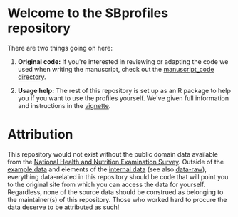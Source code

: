 # Welcome to the SBprofiles repository

There are two things going on here:

1. **Original code:** If you're interested in reviewing or adapting the code
  we used when writing the manuscript, check out the
  [manuscript_code directory](https://github.com/paulhibbing/SBprofiles/tree/main/manuscript_code).

2. **Usage help:** The rest of this repository is set up as an R package to help
  you if you want to use the profiles yourself. We've given full information and
  instructions in the [vignette](https://github.com/paulhibbing/SBprofiles/blob/main/vignettes/SBprofiles.pdf).
  
# Attribution

This repository would not exist without the public domain data available from the [National Health and Nutrition Examination Survey](https://wwwn.cdc.gov/nchs/nhanes/). Outside of the [example data](https://github.com/paulhibbing/SBprofiles/tree/main/data) and elements of the [internal data](https://github.com/paulhibbing/SBprofiles/blob/main/R/sysdata.rda) (see also [data-raw](https://github.com/paulhibbing/SBprofiles/tree/main/data-raw)), everything data-related in this repository should be code that will point you to the original site from which you can access the data for yourself. Regardless, none of the source data should be construed as belonging to the maintainer(s) of this repository. Those who worked hard to procure the data deserve to be attributed as such!
